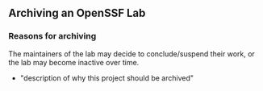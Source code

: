 ## Archiving an OpenSSF Lab

### Reasons for archiving
The maintainers of the lab may decide to conclude/suspend their work, or
the lab may become inactive over time.

  * "description of why this project should be archived"
